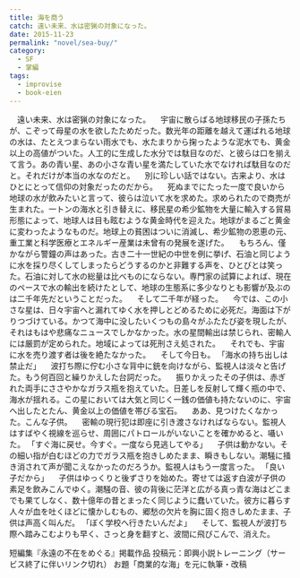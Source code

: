 ```yaml
---
title: 海を商う
catch: 遠い未来、水は密猟の対象になった。
date: 2015-11-23
permalink: "novel/sea-buy/"
category:
  - SF
  - 掌編
tags:
  - improvise
  - book-eien
---
```


　遠い未来、水は密猟の対象になった。
　宇宙に散らばる地球移民の子孫たちが、こぞって母星の水を欲したためだった。数光年の距離を越えて運ばれる地球の水は、たとえつまらない雨水でも、水たまりから掬ったような泥水でも、黄金以上の高値がついた。人工的に生成した水分では駄目なのだ、と彼らは口を揃えて言う。あの青い星、あの小さな青い星を満たしていた水でなければ駄目なのだと。それだけが本当の水なのだと。
　別に珍しい話ではない。古来より、水はひとにとって信仰の対象だったのだから。
　死ぬまでにたった一度で良いから地球の水が飲みたいと言って、彼らは泣いて水を求めた。求められたので商売が生まれた。一トンの海水と引き替えに、移民星の希少鉱物を大量に輸入する貿易形態によって、地球人は目も眩むような黄金時代を迎えた。地球がまるごと黄金に変わったようなものだ。地球上の貧困はついに消滅し、希少鉱物の恩恵の元、重工業と科学医療とエネルギー産業は未曾有の発展を遂げた。
　もちろん、僅かながら警鐘の声はあった。古き二十一世紀の中世を例に挙げ、石油と同じように水を採り尽くしてしまったらどうするのかと非難する声を、ひとびとは笑った。石油に対して水の総量は比べものにならない。専門家の試算によれば、現在のペースで水の輸出を続けたとして、地球の生態系に多少なりとも影響が及ぶのは二千年先だということだった。
　そして二千年が経った。
　今では、この小さな星は、日々宇宙へと漏れてゆく水を押しとどめるために必死だ。海面は下がりつづけている。かつて海中に没したいくつもの島々がふたたび姿を現したが、それはもはや悲痛なニュースでしかなかった。水の星間輸出は禁じられ、密輸人には厳罰が定められた。地域によっては死刑さえ処された。
　それでも、宇宙に水を売り渡す者は後を絶たなかった。
　そして今日も。
「海水の持ち出しは禁止だ」
　波打ち際に佇む小さな背中に銃を向けながら、監視人は淡々と告げた。もう何百回と繰りかえした台詞だった。
　振りかえったその子供は、赤ぎれた両手にささやかなガラス瓶を抱えていた。日差しを反射して輝く瓶の中で、海水が揺れる。この星においては大気と同じく一銭の価値も持たないのに、宇宙へ出したとたん、黄金以上の価値を帯びる宝石。
　ああ、見つけたくなかった。こんな子供。
　密輸の現行犯は即座に引き渡さなければならない。監視人はすばやく視線を巡らせ、周囲にパトロールがいないことを確かめると、囁いた。
「すぐ海に戻せ。今すぐ。一度なら見逃してやる」
　子供は動かない。その細い指が白むほどの力でガラス瓶を抱きしめたまま、瞬きもしない。潮騒に掻き消されて声が聞こえなかったのだろうか。監視人はもう一度言った。
「良い子だから」
　子供はゆっくりと後ずさりを始めた。寄せては返す白波が子供の素足を飲みこんでゆく。潮騒の音、彼の背後に茫洋と広がる真っ青な海はどこまでも果てしなく、数十億年の昔とまったく同じように蠢いていた。彼方に暮らす人々が血を吐くほどに懐かしむもの、郷愁の欠片を胸に固く抱きしめたまま、子供は声高く叫んだ。
「ぼく学校へ行きたいんだよ」
　そして、監視人が波打ち際へ踏みこむよりも早く、さっと身を翻すと、波間に飛びこんで、消えた。

短編集『永遠の不在をめぐる』掲載作品
投稿元：即興小説トレーニング（サービス終了に伴いリンク切れ）
お題「商業的な海」を元に執筆・改稿